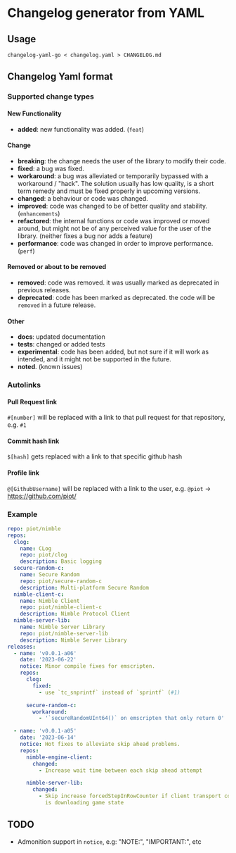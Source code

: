 # Changelog generator from YAML


## Usage

```shell
changelog-yaml-go < changelog.yaml > CHANGELOG.md
```

## Changelog Yaml format

### Supported change types

#### New Functionality

* **added**: new functionality was added. (`feat`)

#### Change

* **breaking**: the change needs the user of the library to modify their code.
* **fixed**: a bug was fixed.
* **workaround**: a bug was alleviated or temporarily bypassed with a workaround / "hack". The solution usually has low quality, is a short term remedy and must be fixed properly in upcoming versions.
* **changed**: a behaviour or code was changed.
* **improved**: code was changed to be of better quality and stability. (`enhancements`)
* **refactored**: the internal functions or code was improved or moved around, but might not be of any perceived value for the user of the library. (neither fixes a bug nor adds a feature)
* **performance**: code was changed in order to improve performance. (`perf`)

#### Removed or about to be removed

* **removed**: code was removed. it was usually marked as deprecated in previous releases.
* **deprecated**: code has been marked as deprecated. the code will be `removed` in a future release.

#### Other

* **docs**: updated documentation
* **tests**: changed or added tests
* **experimental**: code has been added, but not sure if it will work as intended, and it might not be supported in the future.
* **noted**. (known issues)

### Autolinks

#### Pull Request link

`#[number]` will be replaced with a link to that pull request for that repository, e.g. `#1`

#### Commit hash link

`$[hash]` gets replaced with a link to that specific github hash

#### Profile link

`@[GithubUsername]` will be replaced with a link to the user, e.g. `@piot` -> https://github.com/piot/

### Example

```yaml
repo: piot/nimble
repos:
  clog:
    name: CLog
    repo: piot/clog
    description: Basic logging
  secure-random-c:
    name: Secure Random
    repo: piot/secure-random-c
    description: Multi-platform Secure Random
  nimble-client-c:
    name: Nimble Client
    repo: piot/nimble-client-c
    description: Nimble Protocol Client
  nimble-server-lib:
    name: Nimble Server Library
    repo: piot/nimble-server-lib
    description: Nimble Server Library
releases:
  - name: 'v0.0.1-a06'
    date: '2023-06-22'
    notice: Minor compile fixes for emscripten.
    repos:
      clog:
        fixed:
          - use `tc_snprintf` instead of `sprintf` (#1)

      secure-random-c:
        workaround:
          - '`secureRandomUInt64()` on emscripten that only return 0'

  - name: 'v0.0.1-a05'
    date: '2023-06-14'
    notice: Hot fixes to alleviate skip ahead problems.
    repos:
      nimble-engine-client:
        changed:
          - Increase wait time between each skip ahead attempt

      nimble-server-lib:
        changed:
          - Skip increase forcedStepInRowCounter if client transport connection
            is downloading game state
```

## TODO

* Admonition support in `notice`, e.g: "NOTE:", "IMPORTANT:", etc
